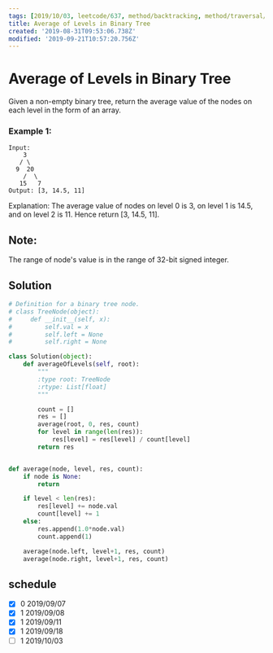 ```yaml
---
tags: [2019/10/03, leetcode/637, method/backtracking, method/traversal/bfs]
title: Average of Levels in Binary Tree
created: '2019-08-31T09:53:06.738Z'
modified: '2019-09-21T10:57:20.756Z'
---
```


# Average of Levels in Binary Tree


Given a non-empty binary tree, return the average value of the nodes on each level in the form of an array.

### Example 1:

```
Input:
    3
   / \
  9  20
    /  \
   15   7
Output: [3, 14.5, 11]
```

Explanation:
The average value of nodes on level 0 is 3,  on level 1 is 14.5, and on level 2 is 11. Hence return [3, 14.5, 11].

## Note:

The range of node's value is in the range of 32-bit signed integer.

## Solution

```python
# Definition for a binary tree node.
# class TreeNode(object):
#     def __init__(self, x):
#         self.val = x
#         self.left = None
#         self.right = None

class Solution(object):
    def averageOfLevels(self, root):
        """
        :type root: TreeNode
        :rtype: List[float]
        """

        count = []
        res = []
        average(root, 0, res, count)
        for level in range(len(res)):
            res[level] = res[level] / count[level]
        return res


def average(node, level, res, count):
    if node is None:
        return

    if level < len(res):
        res[level] += node.val
        count[level] += 1
    else:
        res.append(1.0*node.val)
        count.append(1)

    average(node.left, level+1, res, count)
    average(node.right, level+1, res, count)
```

## schedule

* [x] 0 2019/09/07
* [x] 1 2019/09/08
* [x] 1 2019/09/11
* [x] 1 2019/09/18
* [ ] 1 2019/10/03

